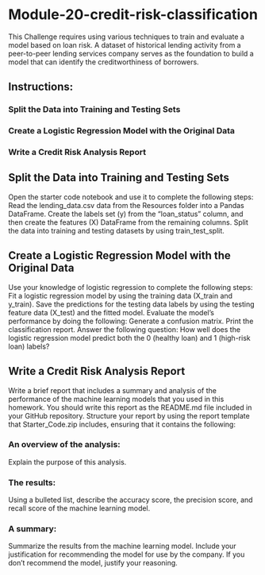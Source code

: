 # Module-20-credit-risk-classification
This Challenge requires using various techniques to train and evaluate a model based on loan risk.
A dataset of historical lending activity from a peer-to-peer lending services company serves as the foundation to build a model that can identify the creditworthiness of borrowers.
## Instructions:
### Split the Data into Training and Testing Sets
### Create a Logistic Regression Model with the Original Data
### Write a Credit Risk Analysis Report
## Split the Data into Training and Testing Sets
Open the starter code notebook and use it to complete the following steps:
Read the lending_data.csv data from the Resources folder into a Pandas DataFrame.
Create the labels set (y) from the “loan_status” column, and then create the features (X) DataFrame from the remaining columns.
Split the data into training and testing datasets by using train_test_split.
## Create a Logistic Regression Model with the Original Data
Use your knowledge of logistic regression to complete the following steps:
Fit a logistic regression model by using the training data (X_train and y_train).
Save the predictions for the testing data labels by using the testing feature data (X_test) and the fitted model.
Evaluate the model’s performance by doing the following:
Generate a confusion matrix.
Print the classification report.
Answer the following question: How well does the logistic regression model predict both the 0 (healthy loan) and 1 (high-risk loan) labels?
## Write a Credit Risk Analysis Report
Write a brief report that includes a summary and analysis of the performance of the machine learning models that you used in this homework. You should write this report as the README.md file included in your GitHub repository.
Structure your report by using the report template that Starter_Code.zip includes, ensuring that it contains the following:
### An overview of the analysis: 
Explain the purpose of this analysis.
### The results:
Using a bulleted list, describe the accuracy score, the precision score, and recall score of the machine learning model.
### A summary: 
Summarize the results from the machine learning model. Include your justification for recommending the model for use by the company. If you don’t recommend the model, justify your reasoning.
